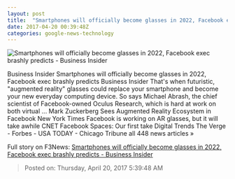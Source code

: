 ```yaml
---
layout: post
title:  "Smartphones will officially become glasses in 2022, Facebook exec brashly predicts - Business Insider"
date: 2017-04-20 00:39:48Z
categories: google-news-technology
---
```


![Smartphones will officially become glasses in 2022, Facebook exec brashly predicts - Business Insider](http://static2.businessinsider.com/image/58f801f87522ca3a268b473e-1190-625/smartphones-will-officially-become-glasses-in-2022-facebook-exec-brashly-predicts.jpg)

Business Insider Smartphones will officially become glasses in 2022, Facebook exec brashly predicts Business Insider That's when futuristic, "augmented reality" glasses could replace your smartphone and become your new everyday computing device. So says Michael Abrash, the chief scientist of Facebook-owned Oculus Research, which is hard at work on both virtual ... Mark Zuckerberg Sees Augmented Reality Ecosystem in Facebook New York Times Facebook is working on AR glasses, but it will take awhile CNET Facebook Spaces: Our first take Digital Trends The Verge - Forbes - USA TODAY - Chicago Tribune all 448 news articles »


Full story on F3News: [Smartphones will officially become glasses in 2022, Facebook exec brashly predicts - Business Insider](http://www.f3nws.com/n/WaAZG)

> Posted on: Thursday, April 20, 2017 5:39:48 AM
